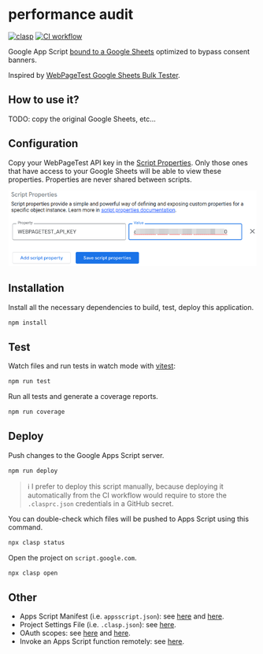 # performance audit

[![clasp](https://img.shields.io/badge/built%20with-clasp-4285f4.svg)](https://github.com/google/clasp)
[![CI workflow](https://github.com/jackdbd/performance-audit/actions/workflows/ci.yaml/badge.svg)](https://github.com/jackdbd/performance-audit/actions/workflows/ci.yaml)

Google App Script [bound to a Google Sheets](https://developers.google.com/apps-script/guides/bound) optimized to bypass consent banners.

Inspired by [WebPageTest Google Sheets Bulk Tester](https://github.com/WebPageTest/WebPageTest-Bulk-Tester).

## How to use it?

TODO: copy the original Google Sheets, etc...

## Configuration

Copy your WebPageTest API key in the [Script Properties](https://developers.google.com/apps-script/guides/properties). Only those ones that have access to your Google Sheets will be able to view these properties. Properties are never shared between scripts.

![Key-Value pairs in Script Properties](./assets/images/script-properties.png)

## Installation

Install all the necessary dependencies to build, test, deploy this application.

```sh
npm install
```

## Test

Watch files and run tests in watch mode with [vitest](https://vitest.dev/):

```sh
npm run test
```

Run all tests and generate a coverage reports.

```sh
npm run coverage
```

## Deploy

Push changes to the Google Apps Script server.

```sh
npm run deploy
```

> :information_source: I prefer to deploy this script manually, because deploying it automatically from the CI workflow would require to store the `.clasprc.json` credentials in a GitHub secret.

You can double-check which files will be pushed to Apps Script using this command.

```sh
npx clasp status
```

Open the project on `script.google.com`.

```sh
npx clasp open
```

## Other

- Apps Script Manifest (i.e. `appsscript.json`): see [here](https://developers.google.com/apps-script/concepts/manifests) and [here](https://developers.google.com/apps-script/manifest).
- Project Settings File (i.e. `.clasp.json`): see [here](https://github.com/google/clasp#project-settings-file-claspjson).
- OAuth scopes: see [here](https://developers.google.com/apps-script/add-ons/concepts/workspace-scopes) and [here](https://developers.google.com/apps-script/add-ons/concepts/editor-scopes).
- Invoke an Apps Script function remotely: see [here](https://github.com/google/clasp/blob/master/docs/run.md).
